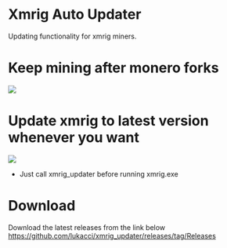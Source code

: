 # Xmrig Auto Updater
Updating functionality for xmrig miners. 

# Keep mining after monero forks
![](https://i.ibb.co/vYQ9XFQ/monero-hard-fork-xmr.jpg)

# Update xmrig to latest version whenever you want
![](https://d1adoz58a2hhe1.cloudfront.net/wp-content/uploads/sites/20/SP1-blog-1.jpg)
* Just call xmrig_updater before running xmrig.exe
  
 # Download
 Download the latest releases from the link below
 https://github.com/lukacci/xmrig_updater/releases/tag/Releases
 
 


